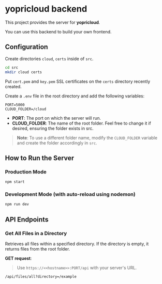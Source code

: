 # **yopricloud** backend

This project provides the server for **yopricloud**.

You can use this backend to build your own frontend.


## Configuration

Create directories `cloud`, `certs` inside of `src`.

```sh
cd src
mkdir cloud certs
```

Put `cert.pem` and `key.pem` SSL certificates on the `certs` directory recently created.

Create a `.env` file in the root directory and add the following variables:

```
PORT=5000
CLOUD_FOLDER=/cloud 
```
- **PORT**: The port on which the server will run.
- **CLOUD_FOLDER**: The name of the root folder. Feel free to change it if desired, ensuring the folder exists in src.

> **Note**: To use a different folder name, modify the `CLOUD_FOLDER` variable and create the folder accordingly in `src`.

## How to Run the Server
### Production Mode

```sh
npm start
```
### Development Mode (with auto-reload using nodemon)
```sh
npm run dev
```

## API Endpoints

### **Get All Files in a Directory**

Retrieves all files within a specified directory. If the directory is empty, it returns files from the root folder.


**GET request**:

> Use `https://<<hostname>>:PORT/api` with your server's URL.

```
/api/files/all?directory=/example
```